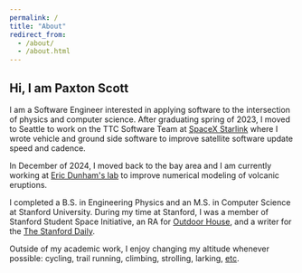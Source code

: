 ```yaml
---
permalink: /
title: "About"
redirect_from: 
  - /about/
  - /about.html
---
```


## Hi, I am Paxton Scott

I am a Software Engineer interested in applying software to the intersection of physics and computer science. After graduating spring of 2023, I moved to Seattle to work on the TTC Software Team at [SpaceX Starlink](https://www.starlink.com/us) where I wrote vehicle and ground side software to improve satellite software update speed and cadence. 

In December of 2024, I moved back to the bay area and I am currently working at [Eric Dunham's lab](https://pangea.stanford.edu/~edunham/) to improve numerical modeling of volcanic eruptions. 

I completed a B.S. in Engineering Physics and an M.S. in Computer Science at Stanford University. During my time at Stanford, I was a member of Stanford Student Space Initiative, an RA for [Outdoor House](https://stanforddaily.com/2022/02/23/new-to-the-neighborhood-outdoor-house-returns-with-a-focus-on-accessible-outdoor-education/), and a writer for the [The Stanford Daily](https://stanforddaily.com/author/paxtonscott/).

Outside of my academic work, I enjoy changing my altitude whenever possible: cycling, trail running, climbing, strolling, larking, [etc](/adventures/). 

